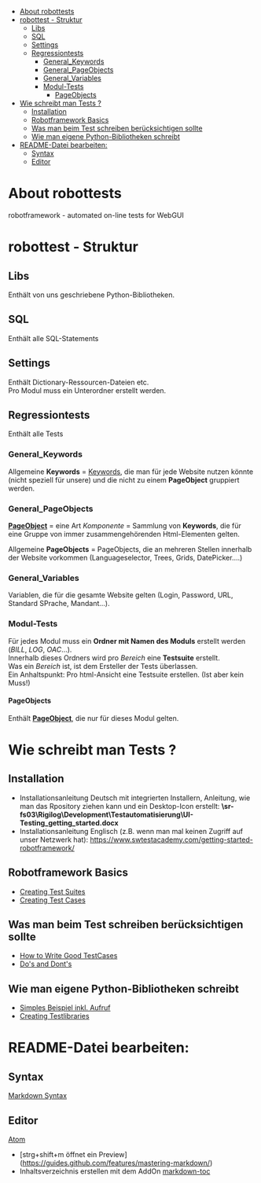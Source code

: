 <!-- TOC depthFrom:1 depthTo:6 withLinks:1 updateOnSave:1 orderedList:0 -->

- [About robottests](#about-robottests)
- [robottest - Struktur](#robottest-struktur)
	- [Libs](#libs)
	- [SQL](#sql)
	- [Settings](#settings)
	- [Regressiontests](#regressiontests)
		- [General_Keywords](#generalkeywords)
		- [General_PageObjects](#generalpageobjects)
		- [General_Variables](#generalvariables)
		- [Modul-Tests](#modul-tests)
			- [PageObjects](#pageobjects)
- [Wie schreibt man Tests ?](#wie-schreibt-man-tests-)
	- [Installation](#installation)
	- [Robotframework Basics](#robotframework-basics)
	- [Was man beim Test schreiben berücksichtigen sollte](#was-man-beim-test-schreiben-berücksichtigen-sollte)
	- [Wie man eigene Python-Bibliotheken schreibt](#wie-man-eigene-python-bibliotheken-schreibt)
- [README-Datei bearbeiten:](#readme-datei-bearbeiten)
	- [Syntax](#syntax)
	- [Editor](#editor)

<!-- /TOC -->
# About robottests
robotframework - automated on-line tests for WebGUI

# robottest - Struktur

## Libs
Enthält von uns geschriebene Python-Bibliotheken.

## SQL
Enthält alle SQL-Statements

## Settings
Enthält Dictionary-Ressourcen-Dateien etc. <br>
Pro Modul muss ein Unterordner erstellt werden.


## Regressiontests
Enthält alle Tests

### General_Keywords
Allgemeine **Keywords** = [Keywords](http://robotframework.org/robotframework/latest/RobotFrameworkUserGuide.html#creating-user-keywords), die man für jede Website nutzen könnte (nicht speziell für unsere) und die nicht zu einem **PageObject** gruppiert werden.

### General_PageObjects
**[PageObject](https://martinfowler.com/bliki/PageObject.html)** = eine Art _Komponente_ = Sammlung von **Keywords**, die für eine Gruppe von immer zusammengehörenden Html-Elementen gelten.

Allgemeine **PageObjects** = PageObjects, die an mehreren Stellen innerhalb der Website vorkommen (Languageselector, Trees, Grids, DatePicker....)

### General_Variables
Variablen, die für die gesamte Website gelten (Login, Password, URL, Standard SPrache, Mandant...).

### Modul-Tests
Für jedes Modul muss ein **Ordner mit Namen des Moduls** erstellt werden (_BILL_, _LOG_, _OAC_...).<br>
Innerhalb dieses Ordners wird pro _Bereich_ eine **Testsuite** erstellt. <br>
Was ein _Bereich_ ist, ist dem Ersteller der Tests überlassen. <br>
Ein Anhaltspunkt: Pro html-Ansicht eine Testsuite erstellen. (Ist aber kein Muss!)

#### PageObjects
Enthält **[PageObject](https://martinfowler.com/bliki/PageObject.html)**, die nur für dieses Modul gelten.

# Wie schreibt man Tests ?
## Installation
- Installationsanleitung Deutsch mit integrierten Installern, Anleitung, wie man das Rpository ziehen kann und ein Desktop-Icon erstellt: **\\sr-fs03\Rigilog\Development\Testautomatisierung\UI-Testing_getting_started.docx**  
- Installationsanleitung Englisch (z.B. wenn man mal keinen Zugriff auf unser Netzwerk hat): https://www.swtestacademy.com/getting-started-robotframework/

## Robotframework Basics
- [Creating Test Suites](https://github.com/robotframework/robotframework/blob/master/doc/userguide/src/CreatingTestData/CreatingTestSuites.rst)
- [Creating Test Cases](https://github.com/robotframework/robotframework/blob/master/doc/userguide/src/CreatingTestData/CreatingTestCases.rst)

## Was man beim Test schreiben berücksichtigen sollte
- [How to Write Good TestCases](https://github.com/robotframework/HowToWriteGoodTestCases/blob/master/HowToWriteGoodTestCases.rst)
- [Do's and Dont's](https://de.slideshare.net/pekkaklarck/robot-framework-dos-and-donts)

## Wie man eigene Python-Bibliotheken schreibt
- [Simples Beispiel inkl. Aufruf](https://stackoverflow.com/questions/27039016/how-to-create-a-custom-python-code-library-for-the-robot-framework)
- [Creating Testlibraries](http://robotframework.org/robotframework/latest/RobotFrameworkUserGuide.html#creating-test-libraries)


# README-Datei bearbeiten:
## Syntax
[Markdown Syntax](https://guides.github.com/features/mastering-markdown/)
## Editor
[Atom](https://atom.io/)
- [strg+shift+m öffnet ein Preview] (https://guides.github.com/features/mastering-markdown/)
- Inhaltsverzeichnis erstellen mit dem AddOn [markdown-toc](https://atom.io/packages/markdown-toc)
